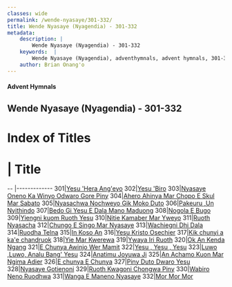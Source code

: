 ```yaml
---
classes: wide
permalink: /wende-nyasaye/301-332/
title: Wende Nyasaye (Nyagendia) - 301-332
metadata:
    description: |
        Wende Nyasaye (Nyagendia) - 301-332
    keywords:  |
        Wende Nyasaye (Nyagendia), adventhymnals, advent hymnals, 301-332
    author: Brian Onang'o
---
```


#### Advent Hymnals
## Wende Nyasaye (Nyagendia) - 301-332

# Index of Titles
# | Title                        
-- |-------------
301|[Yesu 'Hera Ang'eyo](/wende-nyasaye/301-332/301-310/Yesu-'Hera-Ang'eyo)
302|[Yesu 'Biro](/wende-nyasaye/301-332/301-310/Yesu-'Biro)
303|[Nyasaye Oneno Ka Winyo Odwaro Gore Piny](/wende-nyasaye/301-332/301-310/Nyasaye-Oneno-Ka-Winyo-Odwaro-Gore-Piny)
304|[Ahero Ahinya Mar Chopo E Skul Mar Sabato](/wende-nyasaye/301-332/301-310/Ahero-Ahinya-Mar-Chopo-E-Skul-Mar-Sabato)
305|[Nyasachwa Nochweyo Gik Moko Duto](/wende-nyasaye/301-332/301-310/Nyasachwa-Nochweyo-Gik-Moko-Duto)
306|[Pakeuru ,Un Nyithindo](/wende-nyasaye/301-332/301-310/Pakeuru-,Un-Nyithindo)
307|[Bedo Gi Yesu E Dala Mano Maduong](/wende-nyasaye/301-332/301-310/Bedo-Gi-Yesu-E-Dala-Mano-Maduong)
308|[Nogola E Bugo](/wende-nyasaye/301-332/301-310/Nogola-E-Bugo)
309|[Yiengni kuom Ruoth Yesu](/wende-nyasaye/301-332/301-310/Yiengni-kuom-Ruoth-Yesu)
310|[Nitie Kamaber Mar Yweyo](/wende-nyasaye/301-332/301-310/Nitie-Kamaber-Mar-Yweyo)
311|[Ruoth Nyasacha](/wende-nyasaye/301-332/311-320/Ruoth-Nyasacha)
312|[Chungo E Singo Mar Nyasaye](/wende-nyasaye/301-332/311-320/Chungo-E-Singo-Mar-Nyasaye)
313|[Wachiegni Dhi Dala](/wende-nyasaye/301-332/311-320/Wachiegni-Dhi-Dala)
314|[Ruodha Telna](/wende-nyasaye/301-332/311-320/Ruodha-Telna)
315|[In Koso An](/wende-nyasaye/301-332/311-320/In-Koso-An)
316|[Yesu Kristo Osechier](/wende-nyasaye/301-332/311-320/Yesu-Kristo-Osechier)
317|[Kik chunyi a ka'e chandruok](/wende-nyasaye/301-332/311-320/Kik-chunyi-a-ka'e-chandruok)
318|[Yie Mar Kwerewa](/wende-nyasaye/301-332/311-320/Yie-Mar-Kwerewa)
319|[Ywaya Iri Ruoth](/wende-nyasaye/301-332/311-320/Ywaya-Iri-Ruoth)
320|[Ok An Kenda Ngang](/wende-nyasaye/301-332/311-320/Ok-An-Kenda-Ngang)
321|[E Chunya Awinjo Wer Mamit](/wende-nyasaye/301-332/321-330/E-Chunya-Awinjo-Wer-Mamit)
322|[Yesu , Yesu , Yesu](/wende-nyasaye/301-332/321-330/Yesu-,-Yesu-,-Yesu)
323|[Luwo ,Luwo, Analu Bang' Yesu](/wende-nyasaye/301-332/321-330/Luwo-,Luwo,-Analu-Bang'-Yesu)
324|[Anatimu Joyuwa Ji](/wende-nyasaye/301-332/321-330/Anatimu-Joyuwa-Ji)
325|[An Achamo Kuon Mar Ngima Adier](/wende-nyasaye/301-332/321-330/An-Achamo-Kuon-Mar-Ngima-Adier)
326|[E chunya E Chunya](/wende-nyasaye/301-332/321-330/E-chunya-E-Chunya)
327|[Piny Duto Dwaro Yesu](/wende-nyasaye/301-332/321-330/Piny-Duto-Dwaro-Yesu)
328|[Nyasaye Gotienoni](/wende-nyasaye/301-332/321-330/Nyasaye-Gotienoni)
329|[Ruoth Kwagoni Chongwa Piny](/wende-nyasaye/301-332/321-330/Ruoth-Kwagoni-Chongwa-Piny)
330|[Wabiro Neno Ruodhwa](/wende-nyasaye/301-332/321-330/Wabiro-Neno-Ruodhwa)
331|[Wanga E Maneno Nyasaye](/wende-nyasaye/301-332/331-332/Wanga-E-Maneno-Nyasaye)
332|[Mor Mor Mor](/wende-nyasaye/301-332/331-332/Mor-Mor-Mor)